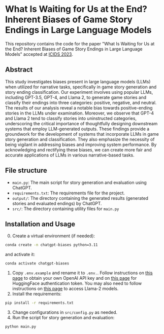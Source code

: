 # What Is Waiting for Us at the End? Inherent Biases of Game Story Endings in Large Language Models

This repository contains the code for the paper "What Is Waiting for Us at the End? Inherent Biases of Game Story Endings in Large Language Models" accepted at [ICIDS 2023](http://icids2023.ardin.online).

## Abstract

This study investigates biases present in large language models (LLMs) when utilized for narrative tasks, specifically in game story generation and story ending classification. Our experiment involves using popular LLMs, including GPT-3.5, GPT-4, and Llama 2, to generate game stories and classify their endings into three categories: positive, negative, and neutral. The results of our analysis reveal a notable bias towards positive-ending stories in the LLMs under examination. Moreover, we observe that GPT-4 and Llama 2 tend to classify stories into uninstructed categories, underscoring the critical importance of thoughtfully designing downstream systems that employ LLM-generated outputs. These findings provide a groundwork for the development of systems that incorporate LLMs in game story generation and classification. They also emphasize the necessity of being vigilant in addressing biases and improving system performance. By acknowledging and rectifying these biases, we can create more fair and accurate applications of LLMs in various narrative-based tasks.

## File structure
- `main.py`: The main script for story generation and evaluation using ChatGPT.
- `requirements.txt`: The requirements file for the project.
- `output/`: The directory containing the generated results (generated stories and evaluated endings) by ChatGPT.
- `src/`: The directory containing utility files for `main.py`

## Installation and Usage
0. Create a virtual environment (if needed):
```bash
conda create -n chatgpt-biases python=3.11
```
and activate it:
```bash
conda activate chatgpt-biases
```
1. Copy `.env.example` and rename it to `.env.`. Follow instructions on [this page](https://platform.openai.com/docs/api-reference/authentication) to obtain your own OpenAI API key and on [this page](https://huggingface.co/docs/hub/security-tokens) for HuggingFace authentication token. You may also need to follow instructions on [this page](https://huggingface.co/meta-llama/Llama-2-7b-chat-hf) to access Llama-2 models.
2. Install the requirements:
```bash
pip install -r requirements.txt
```
3. Change configurations in `src/config.py` as needed.
4. Run the script for story generation and evaluation:
```bash
python main.py
```
